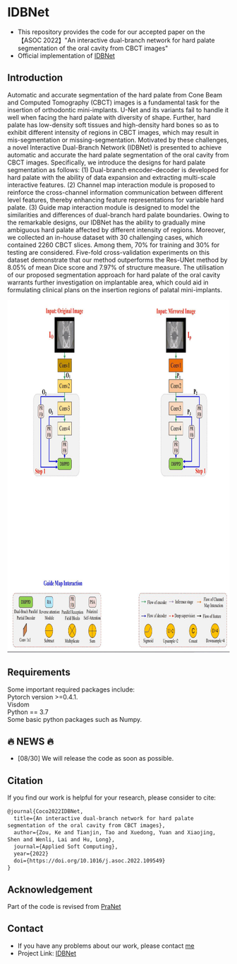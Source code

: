 # IDBNet
* This repository provides the code for our accepted paper on the 【ASOC 2022】"An interactive dual-branch network for hard palate segmentation of the oral cavity from CBCT images"
* Official implementation of [IDBNet](https://www.sciencedirect.com/science/article/pii/S1568494622006184)
## Introduction
Automatic and accurate segmentation of the hard palate from Cone Beam and Computed Tomography (CBCT) images is a fundamental task for the insertion of orthodontic mini-implants. U-Net and its variants fail to handle it well when facing the hard palate with diversity of shape. Further, hard palate has low-density soft tissues and high-density hard bones so as to exhibit different intensity of regions in CBCT images, which may result in mis-segmentation or missing-segmentation. Motivated by these challenges, a novel Interactive Dual-Branch Network (IDBNet) is presented to achieve automatic and accurate the hard palate segmentation of the oral cavity from CBCT images. Specifically, we introduce the designs for hard palate segmentation as follows: (1) Dual-branch encoder–decoder is developed for hard palate with the ability of data expansion and extracting multi-scale interactive features. (2) Channel map interaction module is proposed to reinforce the cross-channel information communication between different level features, thereby enhancing feature representations for variable hard palate. (3) Guide map interaction module is designed to model the similarities and differences of dual-branch hard palate boundaries. Owing to the remarkable designs, our IDBNet has the ability to gradually mine ambiguous hard palate affected by different intensity of regions. Moreover, we collected an in-house dataset with 30 challenging cases, which contained 2260 CBCT slices. Among them, 70% for training and 30% for testing are considered. Five-fold cross-validation experiments on this dataset demonstrate that our method outperforms the Res-UNet method by 8.05% of mean Dice score and 7.97% of structure measure. The utilisation of our proposed segmentation approach for hard palate of the oral cavity warrants further investigation on implantable area, which could aid in formulating clinical plans on the insertion regions of palatal mini-implants.

<div align=center><img width="800" height="800" alt="Our TBraTS framework" src="https://github.com/Cocofeat/IDBNet/blob/main/image/Teeth_E.gif"/></div>

## Requirements
Some important required packages include:  
Pytorch version >=0.4.1.  
Visdom  
Python == 3.7  
Some basic python packages such as Numpy.  
##  :fire: NEWS :fire:
* [08/30] We will release the code as soon as possible. 
## Citation
If you find our work is helpful for your research, please consider to cite:  
```
@journal{Coco2022IDBNet,
  title={An interactive dual-branch network for hard palate segmentation of the oral cavity from CBCT images},
  author={Zou, Ke and Tianjin, Tao and Xuedong, Yuan and Xiaojing, Shen and Wenli, Lai and Hu, Long},
  journal={Applied Soft Computing},
  year={2022}
  doi={https://doi.org/10.1016/j.asoc.2022.109549}
}
```
## Acknowledgement
Part of the code is revised from [PraNet](https://github.com/DengPingFan/PraNet)

## Contact
* If you have any problems about our work, please contact [me](kezou8@gmail.com) 
* Project Link: [IDBNet](https://github.com/Cocofeat/IDBNet/)
